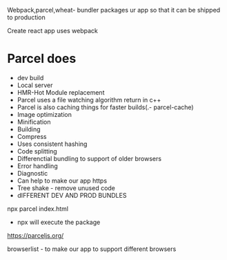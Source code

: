 Webpack,parcel,wheat- bundler packages ur app so that it can be shipped to production

Create react app uses webpack
# Parcel does
- dev build
- Local server
- HMR-Hot Module replacement
- Parcel uses a file watching algorithm return in c++
- Parcel is also caching things  for faster builds(.- parcel-cache)
- Image optimization
- Minification
- Building
- Compress
- Uses consistent hashing
- Code splitting
- Differenctial bundling to support of older browsers
- Error handling
- Diagnostic
- Can help to make our app https
- Tree shake - remove unused code
- dIFFERENT DEV AND PROD BUNDLES

npx parcel index.html 

- npx will execute the package

https://parceljs.org/

browserlist - to make our app to support different browsers
